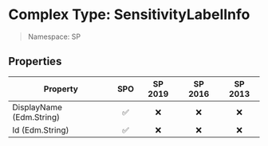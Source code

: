 # Complex Type: SensitivityLabelInfo

> Namespace: SP

## Properties

Property | SPO | SP 2019 | SP 2016 | SP 2013
----------|:---:|:-------:|:-------:|:-------:
DisplayName (Edm.String) | ✅ | ❌ | ❌ | ❌
Id (Edm.String) | ✅ | ❌ | ❌ | ❌